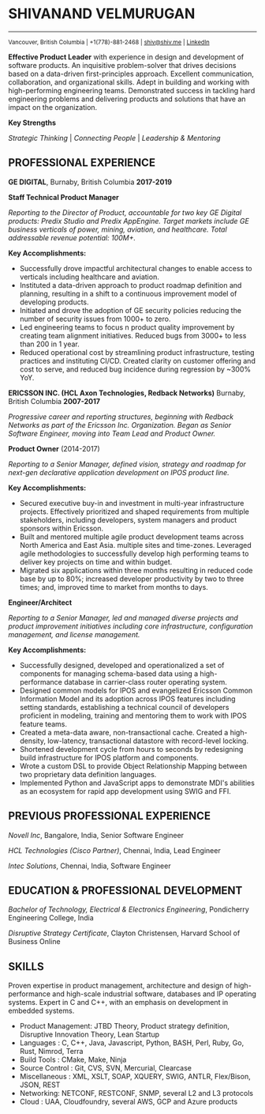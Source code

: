 
# SHIVANAND VELMURUGAN 

---

<sup>Vancouver, British Columbia | +1(778)-881-2468 | [shiv@shiv.me](mailto:shiv@shiv.me) | [LinkedIn](https://www.linkedin.com/in/vshivanand/)</sup>


**Effective Product Leader** with experience in design and development of software products. An inquisitive problem-solver that drives decisions based on a data-driven first-principles approach. Excellent communication, collaboration, and organizational skills. Adept in building and working with high-performing engineering teams. Demonstrated success in tackling hard engineering problems and delivering products and solutions that have an impact on the organization.

**Key Strengths**

_Strategic Thinking_ | _Connecting People_ | _Leadership &amp; Mentoring_

## PROFESSIONAL EXPERIENCE

**GE DIGITAL**, Burnaby, British Columbia                                                 **2017-2019**

**Staff Technical Product Manager**

_Reporting to the Director of Product, accountable for two key GE Digital products: Predix Studio and Predix AppEngine. Target markets include GE business verticals of power, mining, aviation, and healthcare. Total addressable revenue potential: 100M+._

**Key Accomplishments:**

- Successfully drove impactful architectural changes to enable access to verticals including healthcare and aviation.
- Instituted a data-driven approach to product roadmap definition and planning, resulting in a shift to a continuous improvement model of developing products.
- Initiated and drove the adoption of GE security policies reducing the number of security issues from 1000+ to zero.
- Led engineering teams to focus n product quality improvement by creating team alignment initiatives. Reduced bugs from 3000+ to less than 200 in 1 year.
- Reduced operational cost by streamlining product infrastructure, testing practices and instituting CI/CD. Created clarity on customer offering and cost to serve, and reduced bug incidence during regression by ~300% YoY.

**ERICSSON INC. (HCL Axon Technologies, Redback Networks)**  Burnaby, British Columbia   **2007-2017**

_Progressive career and reporting structures, beginning with Redback Networks as part of the Ericsson Inc. Organization. Began as Senior Software Engineer, moving into Team Lead and Product Owner._

**Product Owner** (2014-2017)

_Reporting to a Senior Manager, defined vision, strategy and roadmap for next-gen declarative application development on IPOS product line._

**Key Accomplishments:**

- Secured executive buy-in and investment in multi-year infrastructure projects. Effectively prioritized and shaped requirements from multiple stakeholders, including developers, system managers and product sponsors within Ericsson.
- Built and mentored multiple agile product development teams across North America and East Asia.  multiple sites and time-zones. Leveraged agile methodologies to successfully develop high performing teams to deliver key projects on time and within budget.
- Migrated six applications within three months resulting in reduced code base by up to 80%; increased developer productivity by two to three times; and, improved time to market from months to days.

**Engineer/Architect**

_Reporting to a Senior Manager, led and managed diverse projects and product improvement initiatives including core infrastructure, configuration management, and license management._

**Key Accomplishments:**

- Successfully designed, developed and operationalized a set of components for managing schema-based data using a high-performance database in carrier-class router operating system.
- Designed common models for IPOS and evangelized Ericsson Common Information Model and its adoption across IPOS features including setting standards, establishing a technical council of developers proficient in modeling, training and mentoring them to work with IPOS feature teams.
- Created a meta-data aware, non-transactional cache. Created a high-density, low-latency, transactional datastore with record-level locking.
- Shortened development cycle from hours to seconds by redesigning build infrastructure for IPOS platform and components.
- Wrote a custom DSL to provide Object Relationship Mapping between two proprietary data definition languages.
- Implemented Python and JavaScript apps to demonstrate MDI&#39;s abilities as an ecosystem for rapid app development using SWIG and FFI.

## PREVIOUS PROFESSIONAL EXPERIENCE

_Novell Inc_, Bangalore, India, Senior Software Engineer

_HCL Technologies (Cisco Partner)_, Chennai, India, Lead Engineer

_Intec Solutions_, Chennai, India, Software Engineer


## EDUCATION &amp; PROFESSIONAL DEVELOPMENT

_Bachelor of Technology, Electrical &amp; Electronics Engineering_, Pondicherry Engineering College, India

_Disruptive Strategy Certificate_, Clayton Christensen, Harvard School of Business Online

## SKILLS
Proven expertise in product management, architecture and design of high-performance and high-scale industrial software, databases and IP operating systems. Expert in C and C++, with an emphasis on development in embedded systems.

 - Product Management: JTBD Theory, Product strategy definition, Disruptive Innovation Theory, Lean Startup
 - Languages : C, C++, Java, Javascript, Python, BASH, Perl, Ruby, Go, Rust, Nimrod, Terra
 - Build Tools : CMake, Make, Ninja
 - Source Control : Git, CVS, SVN, Mercurial, Clearcase
 - Miscellaneous : XML, XSLT, SOAP, XQUERY, SWIG, ANTLR, Flex/Bison, JSON, REST
 - Networking: NETCONF, RESTCONF, SNMP,  several L2 and L3 protocols
 - Cloud : UAA, Cloudfoundry, several AWS, GCP and Azure products

